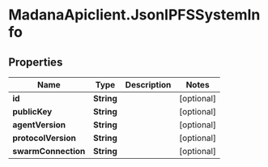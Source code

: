 # MadanaApiclient.JsonIPFSSystemInfo

## Properties

Name | Type | Description | Notes
------------ | ------------- | ------------- | -------------
**id** | **String** |  | [optional] 
**publicKey** | **String** |  | [optional] 
**agentVersion** | **String** |  | [optional] 
**protocolVersion** | **String** |  | [optional] 
**swarmConnection** | **String** |  | [optional] 


